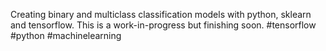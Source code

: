 Creating binary and multiclass classification models with python, sklearn and tensorflow.
This is a work-in-progress but finishing soon.
#tensorflow #python #machinelearning
